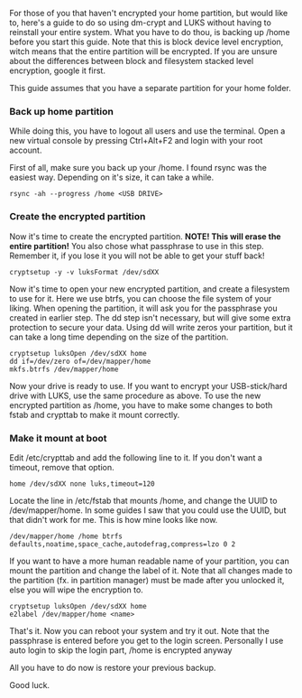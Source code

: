 For those of you that haven't encrypted your home partition, but would like to, here's a guide to do so using dm-crypt and LUKS without having to reinstall your entire system. What you have to do thou, is backing up /home before you start this guide. Note that this is block device level encryption, witch means that the entire partition will be encrypted. If you are unsure about the differences between block and filesystem stacked level encryption, google it first.

This guide assumes that you have a separate partition for your home folder.

### Back up home partition

While doing this, you have to logout all users and use the terminal. Open a new virtual console by pressing Ctrl+Alt+F2 and login with your root account.

First of all, make sure you back up your /home. I found rsync was the easiest way. Depending on it's size, it can take a while.
```
rsync -ah --progress /home <USB DRIVE>
```

### Create the encrypted partition

Now it's time to create the encrypted partition. **NOTE! This will erase the entire partition!** You also chose what passphrase to use in this step. Remember it, if you lose it you will not be able to get your stuff back!
```
cryptsetup -y -v luksFormat /dev/sdXX
```

Now it's time to open your new encrypted partition, and create a filesystem to use for it. Here we use btrfs, you can choose the file system of your liking. When opening the partition, it will ask you for the passphrase you created in earlier step. The dd step isn't necessary, but will give some extra protection to secure your data. Using dd will write zeros your partition, but it can take a long time depending on the size of the partition.
```
cryptsetup luksOpen /dev/sdXX home
dd if=/dev/zero of=/dev/mapper/home
mkfs.btrfs /dev/mapper/home
```

Now your drive is ready to use. If you want to encrypt your USB-stick/hard drive with LUKS, use the same procedure as above. To use the new encrypted partition as /home, you have to make some changes to both fstab and crypttab to make it mount correctly.

### Make it mount at boot

Edit /etc/crypttab and add the following line to it. If you don't want a timeout, remove that option.
```
home /dev/sdXX none luks,timeout=120
```

Locate the line in /etc/fstab that mounts /home, and change the UUID to /dev/mapper/home. In some guides I saw that you could use the UUID, but that didn't work for me. This is how mine looks like now.
```
/dev/mapper/home /home btrfs defaults,noatime,space_cache,autodefrag,compress=lzo 0 2
```

If you want to have a more human readable name of your partition, you can mount the partition and change the label of it. Note that all changes made to the partition (fx. in partition manager) must be made after you unlocked it, else you will wipe the encryption to.
```
cryptsetup luksOpen /dev/sdXX home
e2label /dev/mapper/home <name>
```

That's it. Now you can reboot your system and try it out. Note that the passphrase is entered before you get to the login screen. Personally I use auto login to skip the login part, /home is encrypted anyway 

All you have to do now is restore your previous backup.

Good luck.
